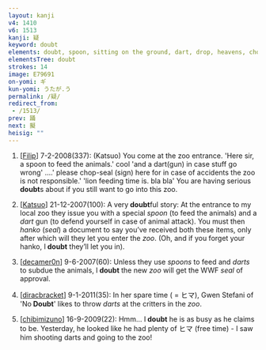 ```yaml
---
layout: kanji
v4: 1410
v6: 1513
kanji: 疑
keyword: doubt
elements: doubt, spoon, sitting on the ground, dart, drop, heavens, chop-seal, hanko, zoo, critters
elementsTree: doubt
strokes: 14
image: E79691
on-yomi: ギ
kun-yomi: うたが.う
permalink: /疑/
redirect_from:
 - /1513/
prev: 踊
next: 擬
heisig: ""
---
```


1) [<a href="http://kanji.koohii.com/profile/Filip">Filip</a>] 7-2-2008(337): (Katsuo) You come at the zoo entrance. &#039;Here sir, a spoon to feed the animals.&#039; cool &#039;and a dart(gun) in case stuff go wrong&#039; ....&#039; please chop-seal (sign) here for in case of accidents the zoo is not responsible.&#039; &#039;lion feeding time is. bla bla&#039; You are having serious<strong> doubt</strong>s about if you still want to go into this zoo.

2) [<a href="http://kanji.koohii.com/profile/Katsuo">Katsuo</a>] 21-12-2007(100): A very<strong> doubt</strong>ful story: At the entrance to my local zoo they issue you with a special <em>spoon</em> (to feed the animals) and a <em>dart</em> gun (to defend yourself in case of animal attack). You must then <em>hanko</em> (<em>seal</em>) a document to say you’ve received both these items, only after which will they let you enter the <em>zoo</em>. (Oh, and if you forget your hanko, I<strong> doubt</strong> they’ll let you in).

3) [<a href="http://kanji.koohii.com/profile/decamer0n">decamer0n</a>] 9-6-2007(60): Unless they use <em>spoons</em> to feed and <em>darts</em> to subdue the animals, I<strong> doubt</strong> the new <em>zoo</em> will get the WWF <em>seal</em> of approval.

4) [<a href="http://kanji.koohii.com/profile/diracbracket">diracbracket</a>] 9-1-2011(35): In her spare time ( = ヒマ), Gwen Stefani of &#039;No<strong> Doubt</strong>&#039; likes to throw <em>darts</em> at the critters in the <em>zoo</em>.

5) [<a href="http://kanji.koohii.com/profile/chibimizuno">chibimizuno</a>] 16-9-2009(22): Hmm... I<strong> doubt</strong> he is as busy as he claims to be. Yesterday, he looked like he had plenty of ヒマ (free time) - I saw him shooting darts and going to the zoo!

